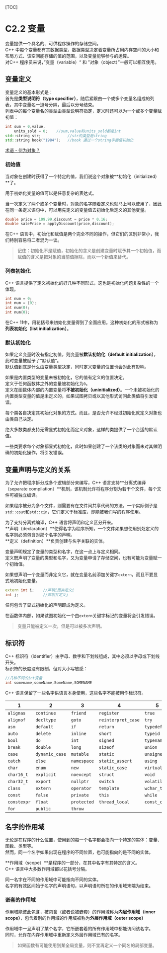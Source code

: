 [TOC]

# C2.2 变量
变量提供一个具名的、可供程序操作的存储空间。  
C++ 中每个变量都有其数据类型，数据类型决定着变量所占用内存空间的大小和布局方式、该空间能存储的值的范围，以及变量能够参与的运算。  
对C++ 程序员来说，”变量（variable）“ 和 ”对象（object）”一般可以相互使用。

## 变量定义
变量定义的基本形式是：  
首先是**类型说明符（type specifier）**，随后紧跟由一个或多个变量名组成的列表，其中变量名一逗号分隔，最后以分号结束。  
列表中的每个变量名的类型由类型说明符指定，定义时还可以为一个或多个变量赋初值：  
```cpp
int sum = 0,value,
    units_sold = 0;    //sum,value和units_sold都是int
std::string str;            //str的类型是string
std::string book("1984");   //book 通过一个string字面值初始化
```

[术语 - 何为对象？]()

### 初始值
当对象在创建时获得了一个特定的值，我们说这个对象被**初始化（initialized）**了。

用于初始化变量的值可以是任意复杂的表达式。

当一次定义了两个或多个变量时，对象的名字随着定义也就马上可以使用了，因此在同一条定义语句中，可以用先定义的变量值去初始化后定义的其他变量。
```cpp
double price = 109.99,discount = price * 0.16;
double salePrice = applyDiscount(price,discount);
```

在C++ 语言中，初始化和赋值是两个完全不同的操作，但它们的区别非常小，我们特别容易将二者混为一谈。  
> 记住：初始化不是赋值，初始化的含义是创建变量时赋予其一个初始值，而赋值的含义是把对象的当前值擦除，而以一个新值来替代。

### 列表初始化
C++ 语言提供了定义初始化的好几种不同形式，这也是初始化问题复杂性的一个体现。  
```cpp
int num = 0;
int num = {0};
int num(0);
int num{0};
```

在C++ 11中，用花括号来初始化变量得到了全面应用。这种初始化的形式被称为**列表初始化（list initialization）**。

### 默认初始化
如果定义变量时没有指定初值，则变量被**默认初始化（default initialization）**，此时变量被赋予了“默认值”。   
默认值到底是什么由变量类型决定，同时定义变量的位置也会对此有影响。

如果是内置类型的变量未被初始化，它的值有定义的位置决定。  
定义于任何函数体之外的变量被初始化为`0`。  
定义在函数体内部的内置变量将**不被初始化（uninitialized）**。一个未被初始化的内置类型变量的值是未定义的，如果试图拷贝或以其他形式访问此类值将引发错误。

每个类各自决定其初始化对象的方式。而且，是否允许不经过初始化就定义对象也由类自己决定。

绝大多数类都支持无需显式初始化而定义对象，这样的类提供了一个合适的默认值。

一些类要求每个对象都显式初始化，此时如果创建了一个该类的对象而未对其做明确的初始化操作，将引发错误。

## 变量声明与定义的关系
为了允许把程序拆分成多个逻辑部分来编写，C++ 语言支持**分离式编译（separate compilation）**机制，该机制允许将程序分割为若干个文件，每个文件可被独立编译。

如果程序被分为多个文件，则需要有在文件间共享代码的方法。一个实际例子是`std::cout`和`std::cin`，它们定义于标准库，却能被我们写的程序使用。

为了支持分离式编译，C++ 语言将声明和定义区分开来。  
**声明（declaration）**使得名字为程序所知，一个文件如果想使用别处定义的名字则必须包含对那个名字的声明。  
**定义（definition）**负责创建与名字关联的实体。

变量声明规定了变量的类型和名字，在这一点上与定义相同。  
定义既声明了变量的类型和名字，又为变量申请了存储空间，也有可能为变量赋一个初始值。

如果想声明一个变量而非定义它，就在变量名前添加关键字`extern`，而且不要显式地初始化变量。
```cpp
extern int i;    //声明i而非定义i
int j;           //声明并定义j
```

任何包含了显式初始化的声明即成为定义。

在函数体内部，如果试图初始化一个由`extern`关键字标记的变量将会引发错误。

> 变量只能被定义一次，但是可以被多次声明。

## 标识符
C++ 标识符（identifier）由字母、数字和下划线组成，其中必须以字母或下划线开头。  
标识符的长度没有限制，但对大小写敏感：
```cpp
//几种不同的int变量
int somename,someName,SomeName,SOMENAME
```

C++ 语言保留了一些名字供语言本身使用，这些名字不能被用作标识符。  

|1|2|3|4|5|
|---|---|---|---|---|
|`alignas`|`continue`|`friend`|`register`|`true`|
|`alignof`|`decltype`|`goto`|`reinterpret_case`|`try`|
|`asm`|`default`|`if`|`return`|`typedef`|
|`auto`|`delete`|`inline`|`short`|`typeid`|
|`bool`|`do`|`int`|`signed`|`typename`|
|`break`|`double`|`long`|`sizeof`|`union`|
|`case`|`dynamic_case`|`mutable`|`static`|`unsigned`|
|`catch`|`else`|`namespace`|`static_assert`|`using`|
|`char`|`enum`|`new`|`static_case`|`virtual`|
|`char16_t`|`explicit`|`noexcept`|`struct`|`void`|
|`char32_t`|`export`|`nullptr`|`switch`|`volatile`|
|`class`|`extern`|`operator`|`template`|`wchar_t`|
|`const`|`false`|`private`|`this`|`while`|
|`constexpr`|`float`|`protected`|`thread_local`|`const_cast`|
|`for`|`public`|`throw`|

## 名字的作用域
无论是在程序的什么位置，使用到的每一个名字都会指向一个特定的实体：变量、函数、类型等。  
然而，同一个名字如果出现在程序的不同位置，也可能指向的是不同的实体。

**作用域（scope）**是程序的一部分，在其中名字有其特定的含义。  
C++ 语言中大多数作用域都以花括号分隔。

同一名字在不同的作用域中可能指向不同的实体。  
名字的有效区间始于名字的声明语句，以声明语句所在的作用域末端为结束。

### 嵌套的作用域
作用域能彼此包含，被包含（或者说被嵌套）的作用域称为**内层作用域（inner scope）**，包含着别的作用域的作用域被称为**外层作用域（outer scope）**

作用域中一旦声明了某个名字，它所嵌套着的所有作用域中都能访问该名字。  
同时，允许在内存作用域中重新定义外层作用域已有的名字。

> 如果函数有可能使用到某全局变量，则不宜再定义一个同名的局部变量。